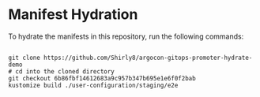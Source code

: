 
# Manifest Hydration

To hydrate the manifests in this repository, run the following commands:

```shell

git clone https://github.com/Shirly8/argocon-gitops-promoter-hydrate-demo
# cd into the cloned directory
git checkout 6b86fbf14612683a9c957b347b695e1e6f0f2bab
kustomize build ./user-configuration/staging/e2e
```
